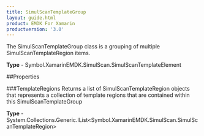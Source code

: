 ```yaml
---
title: SimulScanTemplateGroup
layout: guide.html
product: EMDK For Xamarin 
productversion: '3.0' 
---
```

The SimulScanTemplateGroup class is a grouping of multiple SimulScanTemplateRegion items.

**Type** - Symbol.XamarinEMDK.SimulScan.SimulScanTemplateElement

##Properties

###TemplateRegions
Returns a list of SimulScanTemplateRegion objects that represents a collection of template regions that are contained within this SimulScanTemplateGroup

**Type** - System.Collections.Generic.IList<Symbol.XamarinEMDK.SimulScan.SimulScanTemplateRegion>
